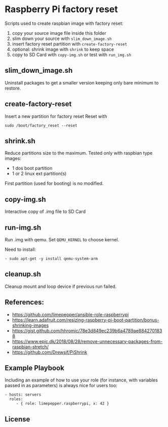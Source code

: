 Raspberry Pi factory reset
==========================

Scripts used to create raspbian image with factory reset:

1. copy your source image file inside this folder
2. slim down your source with `slim_down_image.sh`
3. insert factory reset partition with `create-factory-reset`
4. optional: shrink image with `shrink` to keep space
5. copy to SD Card with `copy-img.sh` or test with `run_img.sh`

slim_down_image.sh
------------------
Uninstall packages to get a smaller version keeping only bare minimum to restore.

create-factory-reset
--------------------
Insert a new partition for factory reset
Reset with

    sudo /boot/factory_reset --reset

shrink.sh
---------
Reduce partitions size to the maximum. Tested only with raspbian type images:
* 1 dos boot partition
* 1 or 2 linux ext partition(s)

First partition (used for booting) is no modified.

copy-img.sh
-----------
Interactive copy of .img file to SD Card

run-img.sh
----------
Run .img with qemu.
Set `QEMU_KERNEL` to choose kernel.

Need to install:

    - sudo apt-get -y install qemu-system-arm 

cleanup.sh
----------
Cleanup mount and loop device if previous run failed.

References:
-----------
* https://github.com/limepepper/ansible-role-raspberrypi
* https://learn.adafruit.com/resizing-raspberry-pi-boot-partition/bonus-shrinking-images
* https://gist.github.com/hhromic/78e3d849ec239b6a4789ae8842701838
* https://www.epic.dk/2018/08/28/remove-unnecessary-packages-from-raspbian-stretch/
* https://github.com/Drewsif/PiShrink


Example Playbook
----------------

Including an example of how to use your role (for instance, with variables
passed in as parameters) is always nice for users too:

    - hosts: servers
      roles:
         - { role: limepepper.raspberrypi, x: 42 }

License
-------